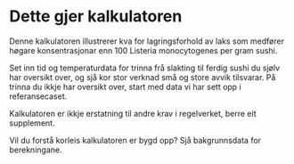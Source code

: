 # Dette gjer kalkulatoren
Denne kalkulatoren illustrerer kva for lagringsforhold av laks som medfører høgare konsentrasjonar enn 100 Listeria monocytogenes per gram sushi.

Set inn tid og temperaturdata for trinna frå slakting til ferdig sushi du sjølv har oversikt over, og sjå kor stor verknad små og store avvik tilsvarar. På trinna du ikkje har oversikt over, start med data vi har sett opp i referansecaset.

Kalkulatoren er ikkje erstatning til andre krav i regelverket, berre eit supplement.

Vil du forstå korleis kalkulatoren er bygd opp? Sjå bakgrunnsdata for berekningane.
